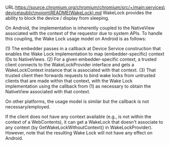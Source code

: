 URL:https://source.chromium.org/chromium/chromium/src/+/main:services\device\public\mojom\README(WakeLock).md
WakeLock provides the ability to block the device / display from sleeping.

On Android, the implementation is inherently coupled to the NativeView
associated with the context of the requestor due to system APIs. To handle
this coupling, the Wake Lock usage model on Android is as follows:

(1) The embedder passes in a callback at Device Service construction that
enables the Wake Lock implementation to map (embedder-specific) context IDs to
NativeViews.
(2) For a given embedder-specific context, a trusted client
connects to the WakeLockProvider interface and gets a
WakeLockContext instance that is associated with that context.
(3) That trusted client then forwards requests to bind wake locks from
untrusted clients that are made within that context, with the Wake Lock
implementation using the callback from (1) as necessary to obtain the
NativeView associated with that context.

On other platforms, the usage model is similar but the callback is not
necessary/employed.

If the client does not have any context available (e.g., is not within the
context of a WebContents), it can get a WakeLock that doesn't associate to any
context (by GetWakeLockWithoutContext() in WakeLockProvider). However, note that
the resulting Wake Lock will not have any effect on Android.
